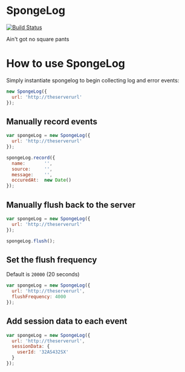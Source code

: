 SpongeLog
=========

[![Build Status](https://travis-ci.org/hojberg/spongelog.png)](https://travis-ci.org/hojberg/spongelog)

Ain't got no square pants

# How to use SpongeLog

Simply instantiate spongelog to begin collecting log and error events:

```javascript
new SpongeLog({
  url: 'http://theserverurl'
});
```

## Manually record events
```javascript
var spongeLog = new SpongeLog({
  url: 'http://theserverurl'
});

spongeLog.record({
  name:       '',
  source:     '',
  message:    '',
  occuredAt:  new Date()
});
```

## Manually flush back to the server
```javascript
var spongeLog = new SpongeLog({
  url: 'http://theserverurl'
});

spongeLog.flush();
```

## Set the flush frequency
Default is `20000` (20 seconds)

```javascript
var spongeLog = new SpongeLog({
  url: 'http://theserverurl',
  flushFrequency: 4000
});
```

## Add session data to each event
```javascript
var spongeLog = new SpongeLog({
  url: 'http://theserverurl',
  sessionData: {
    userId: '32AS432SX'
  }
});
```
